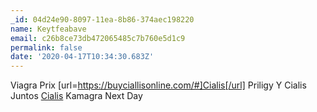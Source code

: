 ```yaml
---
_id: 04d24e90-8097-11ea-8b86-374aec198220
name: Keytfeabave
email: c26b8ce73db472065485c7b760e5d1c9
permalink: false
date: '2020-04-17T10:34:30.683Z'
---
```

Viagra Prix  [url=https://buyciallisonline.com/#]Cialis[/url] Priligy Y Cialis Juntos  <a href=https://buyciallisonline.com/#>Cialis</a> Kamagra Next Day
